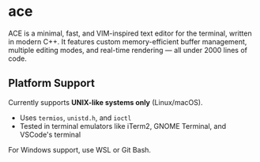 # ace
ACE is a minimal, fast, and VIM-inspired text editor for the terminal, written in modern C++. It features custom memory-efficient buffer management, multiple editing modes, and real-time rendering — all under 2000 lines of code.

## Platform Support

Currently supports **UNIX-like systems only** (Linux/macOS).

- Uses `termios`, `unistd.h`, and `ioctl`
- Tested in terminal emulators like iTerm2, GNOME Terminal, and VSCode's terminal

For Windows support, use WSL or Git Bash.
